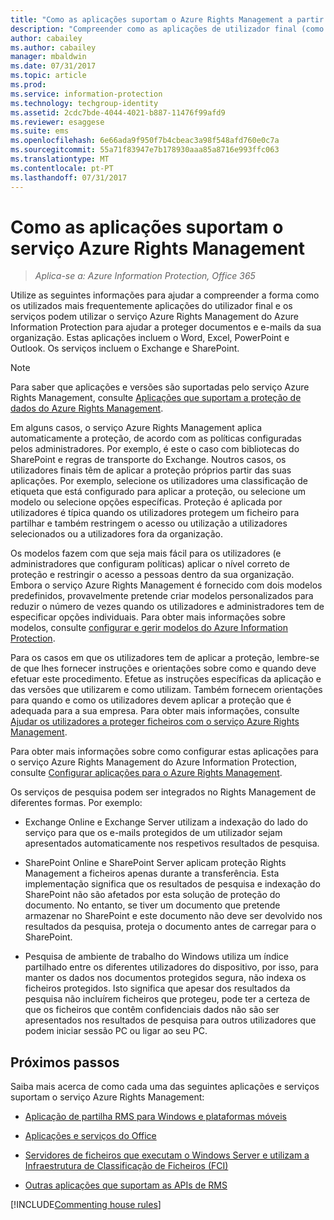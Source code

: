 ```yaml
---
title: "Como as aplicações suportam o Azure Rights Management a partir AIP"
description: "Compreender como as aplicações de utilizador final (como as aplicações do Office, Word, Excel, PowerPoint e Outlook) e serviços (como o Exchange e o SharePoint) utilizados mais frequentemente podem utilizar o serviço Azure Rights Management do Azure Information Protection para ajudar a proteger os documentos e e-mails da sua organização."
author: cabailey
ms.author: cabailey
manager: mbaldwin
ms.date: 07/31/2017
ms.topic: article
ms.prod: 
ms.service: information-protection
ms.technology: techgroup-identity
ms.assetid: 2cdc7bde-4044-4021-b887-11476f99afd9
ms.reviewer: esaggese
ms.suite: ems
ms.openlocfilehash: 6e66ada9f950f7b4cbeac3a98f548afd760e0c7a
ms.sourcegitcommit: 55a71f83947e7b178930aaa85a8716e993ffc063
ms.translationtype: MT
ms.contentlocale: pt-PT
ms.lasthandoff: 07/31/2017
---
```

# <a name="how-applications-support-the-azure-rights-management-service"></a>Como as aplicações suportam o serviço Azure Rights Management

>*Aplica-se a: Azure Information Protection, Office 365*

Utilize as seguintes informações para ajudar a compreender a forma como os utilizados mais frequentemente aplicações do utilizador final e os serviços podem utilizar o serviço Azure Rights Management do Azure Information Protection para ajudar a proteger documentos e e-mails da sua organização. Estas aplicações incluem o Word, Excel, PowerPoint e Outlook. Os serviços incluem o Exchange e SharePoint.

> [!NOTE]
> Para saber que aplicações e versões são suportadas pelo serviço Azure Rights Management, consulte [Aplicações que suportam a proteção de dados do Azure Rights Management](../get-started/requirements-applications.md).

Em alguns casos, o serviço Azure Rights Management aplica automaticamente a proteção, de acordo com as políticas configuradas pelos administradores. Por exemplo, é este o caso com bibliotecas do SharePoint e regras de transporte do Exchange. Noutros casos, os utilizadores finais têm de aplicar a proteção próprios partir das suas aplicações. Por exemplo, selecione os utilizadores uma classificação de etiqueta que está configurado para aplicar a proteção, ou selecione um modelo ou selecione opções específicas. Proteção é aplicada por utilizadores é típica quando os utilizadores protegem um ficheiro para partilhar e também restringem o acesso ou utilização a utilizadores selecionados ou a utilizadores fora da organização.

Os modelos fazem com que seja mais fácil para os utilizadores (e administradores que configuram políticas) aplicar o nível correto de proteção e restringir o acesso a pessoas dentro da sua organização. Embora o serviço Azure Rights Management é fornecido com dois modelos predefinidos, provavelmente pretende criar modelos personalizados para reduzir o número de vezes quando os utilizadores e administradores tem de especificar opções individuais. Para obter mais informações sobre modelos, consulte [configurar e gerir modelos do Azure Information Protection](../deploy-use/configure-policy-templates.md).

Para os casos em que os utilizadores tem de aplicar a proteção, lembre-se de que lhes fornecer instruções e orientações sobre como e quando deve efetuar este procedimento. Efetue as instruções específicas da aplicação e das versões que utilizarem e como utilizam. Também fornecem orientações para quando e como os utilizadores devem aplicar a proteção que é adequada para a sua empresa. Para obter mais informações, consulte [Ajudar os utilizadores a proteger ficheiros com o serviço Azure Rights Management](../deploy-use/help-users.md).

Para obter mais informações sobre como configurar estas aplicações para o serviço Azure Rights Management do Azure Information Protection, consulte [Configurar aplicações para o Azure Rights Management](../deploy-use/configure-applications.md).

Os serviços de pesquisa podem ser integrados no Rights Management de diferentes formas. Por exemplo: 

- Exchange Online e Exchange Server utilizam a indexação do lado do serviço para que os e-mails protegidos de um utilizador sejam apresentados automaticamente nos respetivos resultados de pesquisa. 

- SharePoint Online e SharePoint Server aplicam proteção Rights Management a ficheiros apenas durante a transferência. Esta implementação significa que os resultados de pesquisa e indexação do SharePoint não são afetados por esta solução de proteção do documento. No entanto, se tiver um documento que pretende armazenar no SharePoint e este documento não deve ser devolvido nos resultados da pesquisa, proteja o documento antes de carregar para o SharePoint.

- Pesquisa de ambiente de trabalho do Windows utiliza um índice partilhado entre os diferentes utilizadores do dispositivo, por isso, para manter os dados nos documentos protegidos segura, não indexa os ficheiros protegidos. Isto significa que apesar dos resultados da pesquisa não incluírem ficheiros que protegeu, pode ter a certeza de que os ficheiros que contêm confidenciais dados não são ser apresentados nos resultados de pesquisa para outros utilizadores que podem iniciar sessão PC ou ligar ao seu PC. 

## <a name="next-steps"></a>Próximos passos

Saiba mais acerca de como cada uma das seguintes aplicações e serviços suportam o serviço Azure Rights Management:

-   [Aplicação de partilha RMS para Windows e plataformas móveis](sharing-app-support.md)

-   [Aplicações e serviços do Office](office-apps-services-support.md)

-   [Servidores de ficheiros que executam o Windows Server e utilizam a Infraestrutura de Classificação de Ficheiros (FCI)](file-server-support.md)

-   [Outras aplicações que suportam as APIs de RMS](api-support.md)

[!INCLUDE[Commenting house rules](../includes/houserules.md)]
